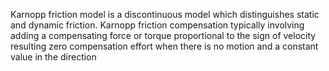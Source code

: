 Karnopp friction model is a discontinuous model which distinguishes static and dynamic friction. Karnopp friction compensation typically involving adding a compensating force or torque proportional to the sign of velocity resulting zero compensation effort when there is no motion and a constant value in the direction 